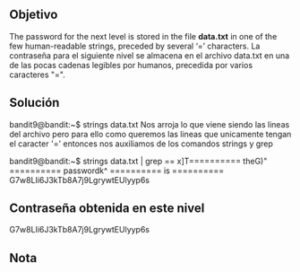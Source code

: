 
## Objetivo
The password for the next level is stored in the file **data.txt** in one of the few human-readable strings, preceded by several ‘=’ characters.
La contraseña para el siguiente nivel se almacena en el archivo data.txt en una de las pocas cadenas legibles por humanos, precedida por varios caracteres "=".

## Solución 
bandit9@bandit:~$ strings data.txt
Nos arroja lo que viene siendo las lineas del archivo
pero para ello como queremos las lineas que unicamente tengan el caracter '='
entonces nos auxiliamos de los comandos strings y grep

bandit9@bandit:~$ strings data.txt | grep ==
x]T========== theG)"
========== passwordk^
========== is
========== G7w8LIi6J3kTb8A7j9LgrywtEUlyyp6s
## Contraseña obtenida en este nivel 
G7w8LIi6J3kTb8A7j9LgrywtEUlyyp6s
## Nota